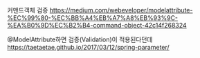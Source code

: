커맨드객체 검증
https://medium.com/webeveloper/modelattribute-%EC%99%80-%EC%BB%A4%EB%A7%A8%EB%93%9C-%EA%B0%9D%EC%B2%B4-command-object-42c14f268324


@ModelAttribute하면 검증(Validation)이 적용된다던데
https://taetaetae.github.io/2017/03/12/spring-parameter/